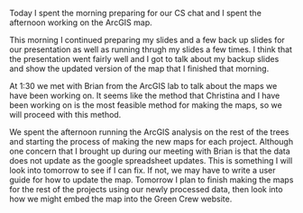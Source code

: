 Today I spent the morning preparing for our CS chat and I spent the afternoon working on the ArcGIS map.

This morning I continued preparing my slides and a few back up slides for our presentation as well as running thrugh my slides a few times. I think that the presentation went fairly well and I got to talk about my backup slides and show the updated version of the map that I finished that morning.

At 1:30 we met with Brian from the ArcGIS lab to talk about the maps we have been working on. It seems like the method that Christina and I have been working on is the most feasible method for making the maps, so we will proceed with this method. 

We spent the afternoon running the ArcGIS analysis on the rest of the trees and starting the process of making the new maps for each project. Although one concern that I brought up during our meeting with Brian is that the data does not update as the google spreadsheet updates. This is something I will look into tomorrow to see if I can fix. If not, we may have to write a user guide for how to update the map.
Tomorrow I plan to finish making the maps for the rest of the projects using our newly processed data, then look into how we might embed the map into the Green Crew website.
